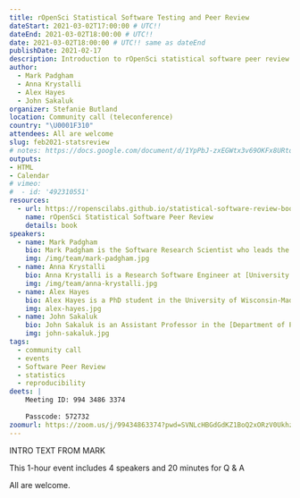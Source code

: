 ```yaml
---
title: rOpenSci Statistical Software Testing and Peer Review
dateStart: 2021-03-02T17:00:00 # UTC!!
dateEnd: 2021-03-02T18:00:00 # UTC!!
date: 2021-03-02T18:00:00 # UTC!! same as dateEnd
publishDate: 2021-02-17
description: Introduction to rOpenSci statistical software peer review 
author:
  - Mark Padgham
  - Anna Krystalli
  - Alex Hayes
  - John Sakaluk
organizer: Stefanie Butland
location: Community call (teleconference)
country: "\U0001F310"
attendees: All are welcome
slug: feb2021-statsreview
# notes: https://docs.google.com/document/d/1YpPbJ-zxEGWtx3v69OKFx8URtoADbU-Km5a8xSbi4EI/
outputs:
- HTML
- Calendar 
# vimeo:
#  - id: '492310551'
resources:
  - url: https://ropenscilabs.github.io/statistical-software-review-book/index.html
    name: rOpenSci Statistical Software Peer Review
    details: book
speakers:
  - name: Mark Padgham
    bio: Mark Padgham is the Software Research Scientist who leads the rOpenSci Statistical Software Testing and Peer Review project with [Noam Ross](/author/noam-ross/). Learn more about Mark in this [interview](https://ropensci.org/blog/2019/12/03/mark-padgham/). Mark on [GitHub](https://github.com/mpadge), [Twitter](https://twitter.com/bikesrdata), [Website](https://mpadge.github.io/)
    img: /img/team/mark-padgham.jpg
  - name: Anna Krystalli
    bio: Anna Krystalli is a Research Software Engineer at [University of Sheffield](https://rse.shef.ac.uk/) and Associate Editor for rOpenSci [Software Peer Review](/software-review/). She has a PhD in Marine Macroecology. Anna on [GitHub](https://github.com/annakrystalli), [Twitter](https://twitter.com/annakrystalli), [Website](https://annakrystalli.me/about/)
    img: /img/team/anna-krystalli.jpg
  - name: Alex Hayes
    bio: Alex Hayes is a PhD student in the University of Wisconsin-Madison statistics program. Alex on [GitHub](https://github.com/alexpghayes), [Twitter](https://twitter.com/alexpghayes), [Website](https://www.alexpghayes.com/)
    img: alex-hayes.jpg
  - name: John Sakaluk
    bio: John Sakaluk is an Assistant Professor in the [Department of Psychology](https://www.psychology.uwo.ca/) at [Western University](https://www.uwo.ca/) (London, ON, Canada). He is interested in sexuality, romantic relationships, and psychometric modeling, and is the lead developer of the [dySEM](https://jsakaluk.github.io/dySEM/) package for R. John on [GitHub](https://github.com/jsakaluk), [Twitter](https://twitter.com/JohnSakaluk), [Website](https://www.psychology.uwo.ca/people/faculty/profiles/sakaluk.html)
    img: john-sakaluk.jpg
tags:
  - community call
  - events
  - Software Peer Review
  - statistics
  - reproducibility
deets: |
    Meeting ID: 994 3486 3374
    
    Passcode: 572732
zoomurl: https://zoom.us/j/99434863374?pwd=SVNLcHBGdGdKZ1BoQ2xORzV0Ukhzdz09
---
```


INTRO TEXT FROM MARK

This 1-hour event includes 4 speakers and 20 minutes for Q & A 

All are welcome.
